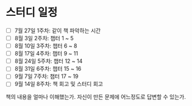 # 스터디 일정

- [ ] 7월 27일 1주차: 같이 책 파악하는 시간
- [ ] 8월 3일 2주차: 챕터 1 ~ 5
- [ ] 8월 10일 3주차: 챕터 6 ~ 8
- [ ] 8월 17일 4주차: 챕터 9 ~ 11
- [ ] 8월 24일 5주차: 챕터 12 ~ 14
- [ ] 8월 31일 6주차: 챕터 15 ~ 16
- [ ] 9월 7일 7주차: 챕터 17 ~ 19
- [ ] 9월 14일 8주차: 책 회고 및 스터디 회고

책의 내용을 얼마나 이해했는가. 자신이 만든 문제에 어느정도로 답변할 수 있는가.
